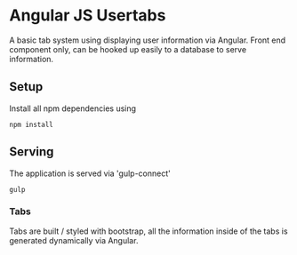 # Angular JS Usertabs

A basic tab system using displaying user information via Angular. Front end component only, can be hooked up easily to a database to serve information.

## Setup

Install all npm dependencies using

    npm install

## Serving

The application is served via 'gulp-connect'

    gulp

### Tabs

Tabs are built / styled with bootstrap, all the information inside of the tabs is generated dynamically via Angular.
